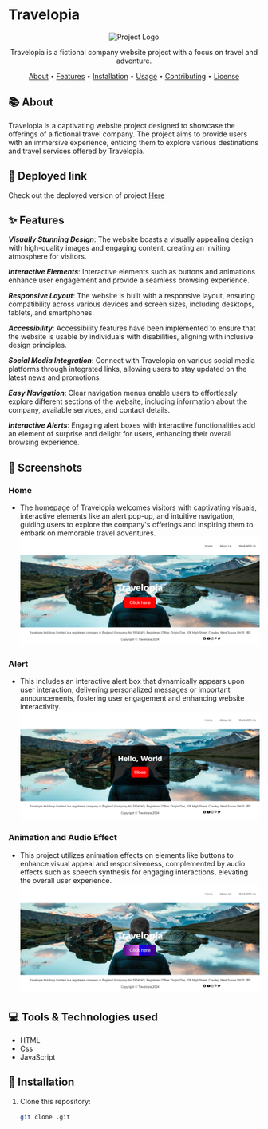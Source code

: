 # Travelopia


<p align="center">
  <img src="https://www.drupal.org/files/styles/grid-4-2x/public/travelopia_logo.png?itok=ljzwrdLC" alt="Project Logo" width="300" height="300">
</p>

<p align="center">
Travelopia is a fictional company website project with a focus on travel and adventure.
</p>

<p align="center">
  <a href="#about">About</a> •
  <a href="#features">Features</a> •
  <a href="#installation">Installation</a> •
  <a href="#usage">Usage</a> •
  <a href="#contributing">Contributing</a> •
  <a href="#license">License</a>
</p>


## 📚 About

Travelopia is a captivating website project designed to showcase the offerings of a fictional travel company. The project aims to provide users with an immersive experience, enticing them to explore various destinations and travel services offered by Travelopia.


## 🚀 Deployed link

Check out the deployed version of project [Here]()

## ✨ Features

***Visually Stunning Design***: The website boasts a visually appealing design with high-quality images and engaging content, creating an inviting atmosphere for visitors.

***Interactive Elements***: Interactive elements such as buttons and animations enhance user engagement and provide a seamless browsing experience.

***Responsive Layout***: The website is built with a responsive layout, ensuring compatibility across various devices and screen sizes, including desktops, tablets, and smartphones.

***Accessibility***: Accessibility features have been implemented to ensure that the website is usable by individuals with disabilities, aligning with inclusive design principles.

***Social Media Integration***: Connect with Travelopia on various social media platforms through integrated links, allowing users to stay updated on the latest news and promotions.

***Easy Navigation***: Clear navigation menus enable users to effortlessly explore different sections of the website, including information about the company, available services, and contact details.

***Interactive Alerts***: Engaging alert boxes with interactive functionalities add an element of surprise and delight for users, enhancing their overall browsing experience.


## 🎥 Screenshots

### Home
- The homepage of Travelopia welcomes visitors with captivating visuals, interactive elements like an alert pop-up, and intuitive navigation, guiding users to explore the company's offerings and inspiring them to embark on memorable travel adventures.
![Homepage](https://github.com/Vaishnavi0717/Travelopia-assignment/blob/main/images/Screenshot%20(19).png)

### Alert
- This includes an interactive alert box that dynamically appears upon user interaction, delivering personalized messages or important announcements, fostering user engagement and enhancing website interactivity.
![Homepage](https://github.com/Vaishnavi0717/Travelopia-assignment/blob/main/images/Screenshot%20(22).png)

### Animation and Audio Effect
- This project utilizes animation effects on elements like buttons to enhance visual appeal and responsiveness, complemented by audio effects such as speech synthesis for engaging interactions, elevating the overall user experience.
![Homepage](https://github.com/Vaishnavi0717/Travelopia-assignment/blob/main/images/Screenshot%20(20).png)


## 💻 Tools & Technologies used

- HTML
- Css
- JavaScript

## 🚀 Installation

1. Clone this repository:
   ```bash
   git clone .git
